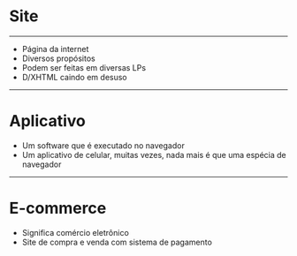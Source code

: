 # Site
---
- Página da internet
- Diversos propósitos
- Podem ser feitas em diversas LPs
- D/XHTML caindo em desuso

---
# Aplicativo

- Um software que é executado no navegador
- Um aplicativo de celular, muitas vezes, nada mais é que uma espécia de navegador

---
# E-commerce

- Significa comércio eletrônico
- Site de compra e venda com sistema de pagamento
